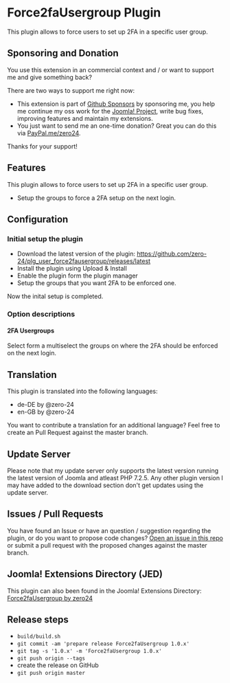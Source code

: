 # Force2faUsergroup Plugin

This plugin allows to force users to set up 2FA in a specific user group.

## Sponsoring and Donation

You use this extension in an commercial context and / or want to support me and give something back?

There are two ways to support me right now:
- This extension is part of [Github Sponsors](https://github.com/sponsors/zero-24/) by sponsoring me, you help me continue my oss work for the [Joomla! Project](https://volunteers.joomla.org/joomlers/248-tobias-zulauf), write bug fixes, improving features and maintain my extensions.
- You just want to send me an one-time donation? Great you can do this via [PayPal.me/zero24](https://www.paypal.me/zero24).

Thanks for your support!

## Features

This plugin allows to force users to set up 2FA in a specific user group.

- Setup the groups to force a 2FA setup on the next login.

## Configuration

### Initial setup the plugin

- Download the latest version of the plugin: https://github.com/zero-24/plg_user_force2fausergroup/releases/latest
- Install the plugin using Upload & Install
- Enable the plugin form the plugin manager
- Setup the groups that you want 2FA to be enforced one.

Now the inital setup is completed.

### Option descriptions

#### 2FA Usergroups

Select form a multiselect the groups on where the 2FA should be enforced on the next login.

## Translation

This plugin is translated into the following languages:
- de-DE by @zero-24
- en-GB by @zero-24

You want to contribute a translation for an additional language? Feel free to create an Pull Request against the master branch.

## Update Server

Please note that my update server only supports the latest version running the latest version of Joomla and atleast PHP 7.2.5.
Any other plugin version I may have added to the download section don't get updates using the update server.

## Issues / Pull Requests

You have found an Issue or have an question / suggestion regarding the plugin, or do you want to propose code changes?
[Open an issue in this repo](https://github.com/zero-24/plg_user_force2fausergroup/issues/new) or submit a pull request with the proposed changes against the master branch.

## Joomla! Extensions Directory (JED)

This plugin can also been found in the Joomla! Extensions Directory: [Force2faUsergroup by zero24](https://extensions.joomla.org/extension/force2fausergroup/)

## Release steps

- `build/build.sh`
- `git commit -am 'prepare release Force2faUsergroup 1.0.x'`
- `git tag -s '1.0.x' -m 'Force2faUsergroup 1.0.x'`
- `git push origin --tags`
- create the release on GitHub
- `git push origin master`
